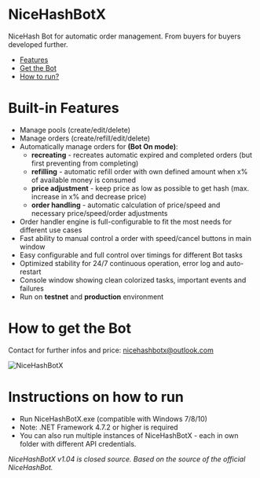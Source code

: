 # NiceHashBotX
NiceHash Bot for automatic order management. 
From buyers for buyers developed further.

- [Features](#features)
- [Get the Bot](#get)
- [How to run?](#run)

# <a name="features"></a> Built-in Features

- Manage pools (create/edit/delete)
- Manage orders (create/refill/edit/delete)
- Automatically manage orders for **(Bot On mode)**:
    * **recreating** - recreates automatic expired and completed orders (but first preventing from completing)
    * **refilling** - automatic refill order with own defined amount when x% of available money is consumed
    * **price adjustment** - keep price as low as possible to get hash (max. increase in x% and decrease price)
    * **order handling** - automatic calculation of price/speed and necessary price/speed/order adjustments
- Order handler engine is full-configurable to fit the most needs for different use cases
- Fast ability to manual control a order with speed/cancel buttons in main window
- Easy configurable and full control over timings for different Bot tasks
- Optimized stability for 24/7 continuous operation, error log and auto-restart
- Console window showing clean colorized tasks, important events and failures
- Run on **testnet** and **production** environment

# <a name="get"></a> How to get the Bot

Contact for further infos and price: nicehashbotx@outlook.com

![NiceHashBotX](https://i.ibb.co/7S1kTxV/Nice-Hash-Bot-X.jpg)

# <a name="run"></a> Instructions on how to run
- Run NiceHashBotX.exe (compatible with Windows 7/8/10)
- Note: .NET Framework 4.7.2 or higher is required
- You can also run multiple instances of NiceHashBotX - each in own folder with different API credentials.

*NiceHashBotX v1.04 is closed source. Based on the source of the official NiceHashBot.*
